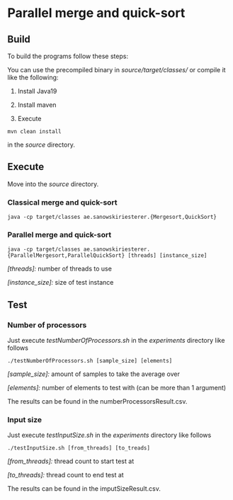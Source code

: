 # Parallel merge and quick-sort

## Build

To build the programs follow these steps:

You can use the precompiled binary in *source/target/classes/* or compile it like the following:

1. Install Java19

2. Install maven

2. Execute 
```
mvn clean install
```

in the *source* directory.


## Execute

Move into the *source* directory.

### Classical merge and quick-sort

    java -cp target/classes ae.sanowskiriesterer.{Mergesort,QuickSort}

### Parallel merge and quick-sort

    java -cp target/classes ae.sanowskiriesterer.{ParallelMergesort,ParallelQuickSort} [threads] [instance_size]
*[threads]:* number of threads to use

*[instance_size]:* size of test instance

## Test

### Number of processors
Just execute *testNumberOfProcessors.sh* in the *experiments* directory like follows

    ./testNumberOfProcessors.sh [sample_size] [elements]

*[sample_size]:* amount of samples to take the average over

*[elements]:* number of elements to test with (can be more than 1 argument)

The results can be found in the numberProcessorsResult.csv.

### Input size
Just execute *testInputSize.sh* in the *experiments* directory like follows

    ./testInputSize.sh [from_threads] [to_treads]

*[from_threads]:* thread count to start test at

*[to_threads]:* thread count to end test at

The results can be found in the imputSizeResult.csv.
